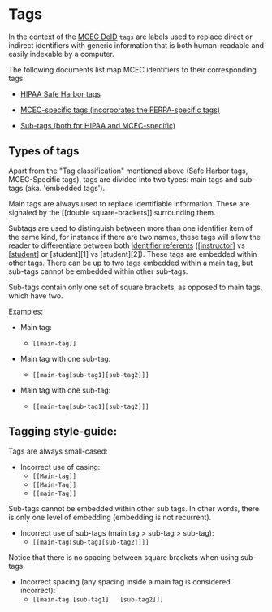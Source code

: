 # Tags

In the context of the [MCEC DeID](Terms-and-definitions.md#mcec-deid) `tags` are labels used to replace direct or indirect identifiers with generic information that is both human-readable and easily indexable by a computer.

The following documents list map MCEC identifiers to their corresponding tags:

- [HIPAA Safe Harbor tags](docs/HIPAA-tags.md)

- [MCEC-specific tags (incorporates the FERPA-specific tags)](docs/MCEC-specific-tags.md)

- [Sub-tags (both for HIPAA and MCEC-specific)](docs/Sub-tags.md)

## Types of tags

Apart from the "Tag classification" mentioned above (Safe Harbor tags, MCEC-Specific tags), tags are divided into two types: main tags and sub-tags (aka. 'embedded tags').

Main tags are always used to replace identifiable information. These are signaled by the [[double square-brackets]] surrounding them.

Subtags are used to distinguish between more than one identifier item of the same kind, for instance if there are two names, these tags will allow the reader to differentiate between both [identifier referents](Terms-and-definitions.md#identifier-referents) ([[instructor](docs/Terms-and-definitions.md#instructors)] vs [[student](docs/Terms-and-definitions.md#students)] or [student][1] vs [student][2]). These tags are embedded within other tags. There can be up to two tags embedded within a main tag, but sub-tags cannot be embedded within other sub-tags.

Sub-tags contain only one set of square brackets, as opposed to main tags, which have two.

Examples:

- Main tag:

  - `[[main-tag]]`

- Main tag with one sub-tag:

  - `[[main-tag[sub-tag1][sub-tag2]]]`

- Main tag with one sub-tag:

  - `[[main-tag[sub-tag1][sub-tag2]]]`

## Tagging style-guide:

Tags are always small-cased:

- Incorrect use of casing:
  - `[[Main-tag]]`
  - `[[Main-Tag]]`
  - `[[main-Tag]]`

Sub-tags cannot be embedded within other sub tags. In other words, there is only one level of embedding (embedding is not recurrent). 

- Incorrect use of sub-tags (main tag > sub-tag > sub-tag):
  - `[[main-tag[sub-tag1[sub-tag2]]]]`

Notice that there is no spacing between square brackets when using sub-tags.

- Incorrect spacing (any spacing inside a main tag is considered incorrect):
  - `[[main-tag [sub-tag1]   [sub-tag2]]]`
